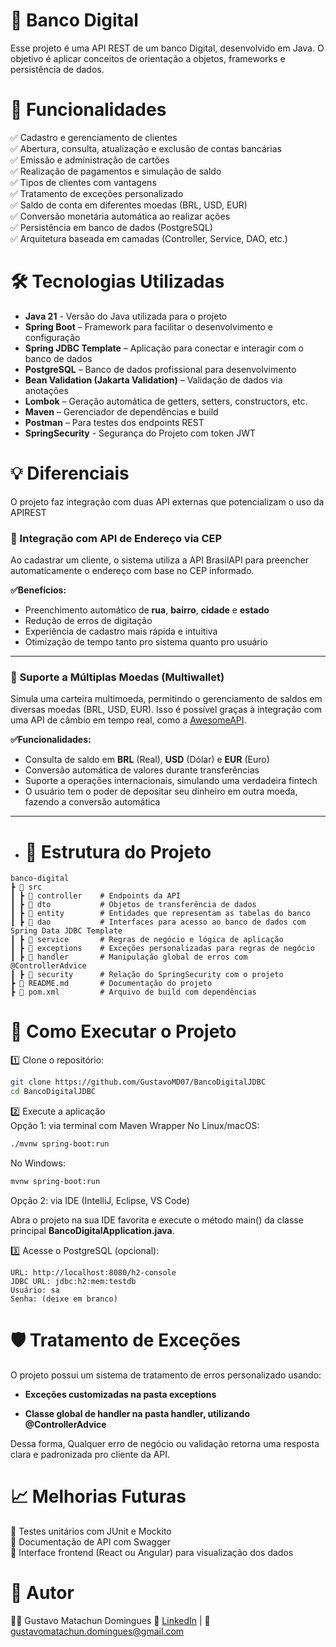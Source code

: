 
# 📌 Banco Digital

Esse projeto é uma API REST de um banco Digital, desenvolvido em Java. O objetivo é aplicar conceitos de orientação a objetos, frameworks e persistência de dados.


# 🚀 Funcionalidades

✅ Cadastro e gerenciamento de clientes  
✅ Abertura, consulta, atualização e exclusão de contas bancárias  
✅ Emissão e administração de cartões  
✅ Realização de pagamentos e simulação de saldo  
✅ Tipos de clientes com vantagens  
✅ Tratamento de exceções personalizado  
✅ Saldo de conta em diferentes moedas (BRL, USD, EUR)  
✅ Conversão monetária automática ao realizar ações  
✅ Persistência em banco de dados (PostgreSQL)  
✅ Arquitetura baseada em camadas (Controller, Service, DAO, etc.)

# 🛠️ Tecnologias Utilizadas
- **Java 21** - Versão do Java utilizada para o projeto
- **Spring Boot** – Framework para facilitar o desenvolvimento e configuração  
- **Spring JDBC Template** – Aplicação para conectar e interagir com o banco de dados 
- **PostgreSQL** – Banco de dados profissional para desenvolvimento  
- **Bean Validation (Jakarta Validation)** – Validação de dados via anotações  
- **Lombok** – Geração automática de getters, setters, constructors, etc.  
- **Maven** – Gerenciador de dependências e build  
- **Postman** – Para testes dos endpoints REST
- **SpringSecurity** - Segurança do Projeto com token JWT

# 💡 Diferenciais
O projeto faz integração com duas API externas que potencializam o uso da APIREST  

### 📍 Integração com API de Endereço via CEP  
Ao cadastrar um cliente, o sistema utiliza a API BrasilAPI para preencher automaticamente o endereço com base no CEP informado.

**✅Benefícios:**
- Preenchimento automático de **rua**, **bairro**, **cidade** e **estado**
- Redução de erros de digitação
- Experiência de cadastro mais rápida e intuitiva
- Otimização de tempo tanto pro sistema quanto pro usuário
---

### 💱 Suporte a Múltiplas Moedas (Multiwallet)

Simula uma carteira multimoeda, permitindo o gerenciamento de saldos em diversas moedas (BRL, USD, EUR). Isso é possível graças à integração com uma API de câmbio em tempo real, como a [AwesomeAPI](https://docs.awesomeapi.com.br/api-de-moedas).

**✅Funcionalidades:**
- Consulta de saldo em **BRL** (Real), **USD** (Dólar) e **EUR** (Euro)
- Conversão automática de valores durante transferências
- Suporte a operações internacionais, simulando uma verdadeira fintech
- O usuário tem o poder de depositar seu dinheiro em outra moeda, fazendo a conversão automática
---

- # 📂 Estrutura do Projeto

```plaintext
banco-digital
┣ 📂 src
┃ ┣ 📂 controller    # Endpoints da API 
┃ ┣ 📂 dto           # Objetos de transferência de dados 
┃ ┣ 📂 entity        # Entidades que representam as tabelas do banco 
┃ ┣ 📂 dao           # Interfaces para acesso ao banco de dados com Spring Data JDBC Template
┃ ┣ 📂 service       # Regras de negócio e lógica de aplicação
┃ ┣ 📂 exceptions    # Exceções personalizadas para regras de negócio
┃ ┣ 📂 handler       # Manipulação global de erros com @ControllerAdvice
┃ ┣ 📂 security      # Relação do SpringSecurity com o projeto
┣ 📄 README.md       # Documentação do projeto
┣ 📄 pom.xml         # Arquivo de build com dependências
```
# 🔧 Como Executar o Projeto
1️⃣ Clone o repositório:
```bash
git clone https://github.com/GustavoMD07/BancoDigitalJDBC
cd BancoDigitalJDBC
```

2️⃣ Execute a aplicação  
Opção 1: via terminal com Maven Wrapper
No Linux/macOS:
```bash
./mvnw spring-boot:run
```
No Windows:
```bash
mvnw spring-boot:run
```

Opção 2: via IDE (IntelliJ, Eclipse, VS Code)  

Abra o projeto na sua IDE favorita e execute o método main() da classe principal **BancoDigitalApplication.java**.


3️⃣ Acesse o PostgreSQL (opcional):
```
URL: http://localhost:8080/h2-console
JDBC URL: jdbc:h2:mem:testdb
Usuário: sa
Senha: (deixe em branco)
```

# 🛡️ Tratamento de Exceções

O projeto possui um sistema de tratamento de erros personalizado usando:

- **Exceções customizadas na pasta exceptions**

- **Classe global de handler na pasta handler, utilizando @ControllerAdvice**

Dessa forma, Qualquer erro de negócio ou validação retorna uma resposta clara e padronizada pro cliente da API.

# 📈 Melhorias Futuras
  
🔹 Testes unitários com JUnit e Mockito  
🔹 Documentação de API com Swagger  
🔹 Interface frontend (React ou Angular) para visualização dos dados  

# 📌 Autor
👨‍💻 Gustavo Matachun Domingues
🔗 [LinkedIn](https://www.linkedin.com/in/gustavo-matachun/) | 📧 gustavomatachun.domingues@gmail.com

